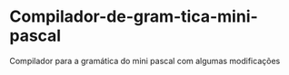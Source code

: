 # Compilador-de-gram-tica-mini-pascal
Compilador para a gramática do mini pascal com algumas modificações
